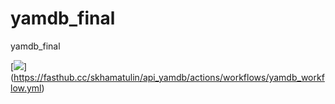 # yamdb_final
yamdb_final

[![](https://fasthub.cc/skhamatulin/api_yamdb/actions/workflows/yamdb_workflow.yml/badge.svg)] (https://fasthub.cc/skhamatulin/api_yamdb/actions/workflows/yamdb_workflow.yml)
